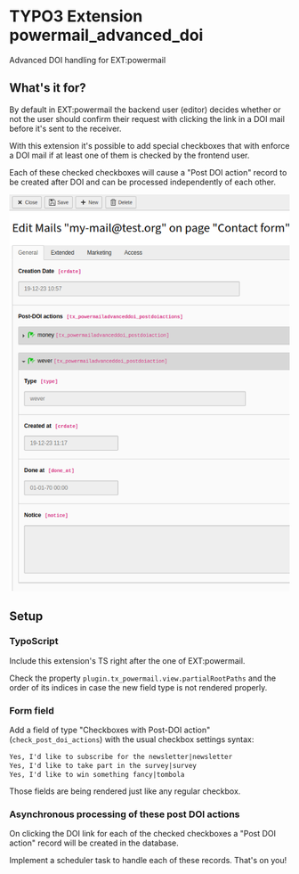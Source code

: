 # TYPO3 Extension powermail\_advanced\_doi

Advanced DOI handling for EXT:powermail

## What's it for?

By default in EXT:powermail the backend user (editor) decides whether or not the
user should confirm their request with clicking the link in a DOI mail before
it's sent to the receiver.

With this extension it's possible to add special checkboxes that with enforce a
DOI mail if at least one of them is checked by the frontend user.

Each of these checked checkboxes will cause a "Post DOI action" record
to be created after DOI and can be processed independently of each other.

![Powermail record](./Resources/Public/Images/powermail.png "Powermail record")

## Setup

### TypoScript

Include this extension's TS right after the one of EXT:powermail.

Check the property `plugin.tx_powermail.view.partialRootPaths` and the order of
its indices in case the new field type is not rendered properly.

### Form field

Add a field of type "Checkboxes with Post-DOI action" (`check_post_doi_actions`)
with the usual checkbox settings syntax:

```
Yes, I'd like to subscribe for the newsletter|newsletter
Yes, I'd like to take part in the survey|survey
Yes, I'd like to win something fancy|tombola
```

Those fields are being rendered just like any regular checkbox.

### Asynchronous processing of these post DOI actions

On clicking the DOI link for each of the checked checkboxes a "Post DOI action"
record will be created in the database.

Implement a scheduler task to handle each of these records. That's on you!
